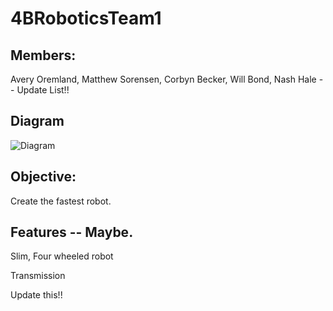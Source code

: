 # 4BRoboticsTeam1

## Members:
Avery Oremland, Matthew Sorensen, Corbyn Becker, Will Bond, Nash Hale -- Update List!!

## Diagram
![Diagram]()

## Objective:
Create the fastest robot.

## Features -- Maybe.
Slim, Four wheeled robot

Transmission

Update this!!
